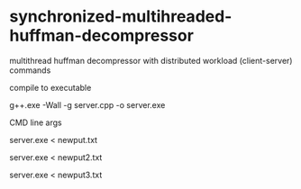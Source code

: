# synchronized-multihreaded-huffman-decompressor
multithread huffman decompressor with distributed workload (client-server)
commands

compile to executable

g++.exe -Wall -g server.cpp -o server.exe


CMD line args

server.exe < newput.txt

server.exe < newput2.txt

server.exe < newput3.txt

